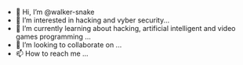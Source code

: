 - 👋 Hi, I’m @walker-snake
- 👀 I’m interested in hacking and vyber security...
- 🌱 I’m currently learning about hacking, artificial intelligent and video games programming ...
- 💞️ I’m looking to collaborate on ...
- 📫 How to reach me ...

<!---
walker-snake/walker-snake is a ✨ special ✨ repository because its `README.md` (this file) appears on your GitHub profile.
You can click the Preview link to take a look at your changes.
--->
